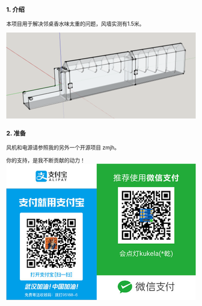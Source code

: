 ### 1. 介绍

本项目用于解决邻桌香水味太重的问题，风墙实测有1.5米。

<img src="./img/sk.png" style="zoom:75%;" />

### 2. 准备
风机和电源请参照我的另外一个开源项目 zmjh。



你的支持，是我不断贡献的动力！
![](./img/fkm.jpg)